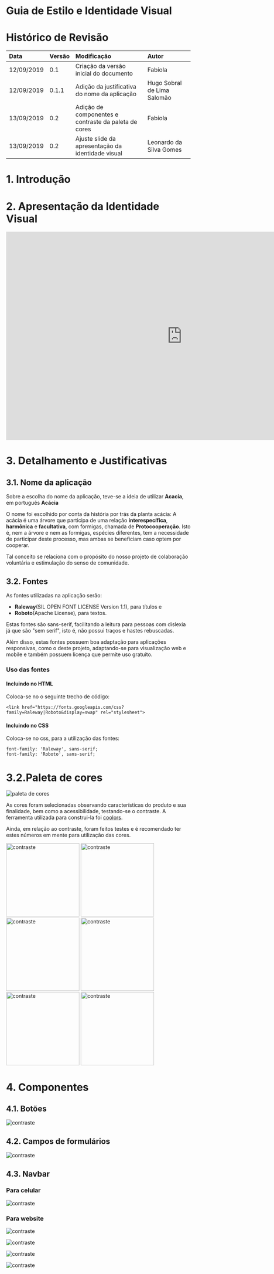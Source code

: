 ﻿

# Guia de Estilo e Identidade Visual

# Histórico de Revisão


| Data   | Versão | Modificação  | Autor  |
| :- | :- | :- | :- |
| 12/09/2019 | 0.1 | Criação da versão inicial do documento | Fabíola |
| 12/09/2019 | 0.1.1 | Adição da justificativa do nome da aplicação | Hugo Sobral de Lima Salomão |
| 13/09/2019 | 0.2 | Adição de componentes e contraste da paleta de cores | Fabíola |
| 13/09/2019 | 0.2 | Ajuste slide da apresentação da identidade visual | Leonardo da Silva Gomes |

# 1. Introdução


# 2. Apresentação da Identidade Visual
<iframe src="https://docs.google.com/presentation/d/e/2PACX-1vRM9PQoXCnghUXGfKBRbxu7zDXxjQGPCUmpY7aDO074gj_OKAaHX-L1Q6PXcEPcYQJgukVNKK_OnLbZ/embed?start=false&loop=false&delayms=3000" frameborder="0" width="960" height="569" allowfullscreen="true" mozallowfullscreen="true" webkitallowfullscreen="true"></iframe>

# 3. Detalhamento e Justificativas

## 3.1. Nome da aplicação

Sobre a escolha do nome da aplicação, teve-se a ideia de utilizar **Acacia**, em português **Acácia**

O nome foi escolhido por conta da história por trás da planta acácia: A acácia é uma árvore que participa de uma relação **__interespecífica__**, **__harmônica__** e **__facultativa__**, com formigas, chamada de **__Protocooperação__**. Isto é, nem a árvore e nem as formigas, espécies diferentes, tem a necessidade de participar deste processo, mas ambas se beneficiam caso optem por cooperar.

Tal conceito se relaciona com o propósito do nosso projeto de colaboração voluntária e estimulação do senso de comunidade.

## 3.2. Fontes

As fontes utilizadas na aplicação serão:

 - **Raleway**(SIL OPEN FONT LICENSE Version 1.1), para títulos e 
 - **Roboto**(Apache License), para textos. 

Estas fontes são sans-serif, facilitando a leitura para pessoas com dislexia já que são "sem serif", isto é, não possui traços e hastes rebuscadas.

Além disso, estas fontes possuem boa adaptação para aplicações responsivas, como o deste projeto, adaptando-se para visualização web e mobile e também possuem licença que permite uso gratuito.

### Uso das fontes

#### Incluindo no HTML

Coloca-se no <head> o seguinte trecho de código:

	<link href="https://fonts.googleapis.com/css?family=Raleway|Roboto&display=swap" rel="stylesheet">

#### Incluindo no CSS

Coloca-se no css, para a utilização das fontes:

	font-family: 'Raleway', sans-serif;
	font-family: 'Roboto', sans-serif;


# 3.2.Paleta de cores

![paleta de cores](img/paleta.png)

As cores foram selecionadas observando características do produto e sua finalidade, bem como a acessibilidade, testando-se o contraste. A ferramenta utilizada para construi-la foi [coolors](https://coolors.co/376996-56a3a6-364259-ef476f-edc841). 

Ainda, em relação ao contraste, foram feitos testes e é recomendado ter estes números em mente para utilização das cores.

<img src="img/contraste1.png" alt="contraste" width="200"/>

<img src="img/contraste2.png" alt="contraste" width="200"/>

<img src="img/contraste3.png" alt="contraste" width="200"/>

<img src="img/contraste4.png" alt="contraste" width="200"/>

<img src="img/contraste5.png" alt="contraste" width="200"/>

<img src="img/contraste6.png" alt="contraste" width="200"/>

# 4. Componentes

## 4.1. Botões

![contraste](img/botoes.png)

## 4.2. Campos de formulários

![contraste](img/campos.png)

## 4.3. Navbar



### Para celular

![contraste](img/navcelular.png)


### Para website

![contraste](img/navwebsite1.png)

![contraste](img/navwebsite2.png)

![contraste](img/navweb.png)

![contraste](img/navweb1.png)




